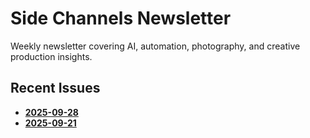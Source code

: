 # Side Channels Newsletter

Weekly newsletter covering AI, automation, photography, and creative production insights.

## Recent Issues
- **[2025-09-28](https://substack.banast.as/newsletters/2025-09-28_SideChannels)**
- **[2025-09-21](https://substack.banast.as/newsletters/2025-09-21_SideChannels)**
